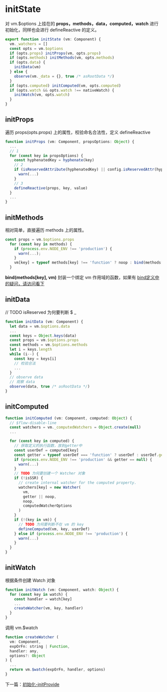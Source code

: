 <!-- vue_learn--initState -->
# initState

对 vm.$options 上挂在的 **props，methods，data，computed，watch** 进行初始化，同样也会进行 defineReactive 的定义。

````js
export function initState (vm: Component) {
  vm._watchers = []
  const opts = vm.$options
  if (opts.props) initProps(vm, opts.props)
  if (opts.methods) initMethods(vm, opts.methods)
  if (opts.data) {
    initData(vm)
  } else {
    observe(vm._data = {}, true /* asRootData */)
  }
  if (opts.computed) initComputed(vm, opts.computed)
  if (opts.watch && opts.watch !== nativeWatch) {
    initWatch(vm, opts.watch)
  }
}
````

## initProps
遍历 props(opts.props) 上的属性，校验命名合法性，定义 defineReactive
````js
function initProps (vm: Component, propsOptions: Object) {
  ...
  // 1
  for (const key in propsOptions) {
    const hyphenatedKey = hyphenate(key)
    // 2
    if (isReservedAttribute(hyphenatedKey) || config.isReservedAttr(hyphenatedKey)) {
      warn(...)
    }
    // 3
    defineReactive(props, key, value)
  }
  ...
}
````

## initMethods
相对简单，直接遍历 methods 上的属性。
````js
const props = vm.$options.props
  for (const key in methods) {
    if (process.env.NODE_ENV !== 'production') {
      warn(...);
    }
    vm[key] = typeof methods[key] !== 'function' ? noop : bind(methods[key], vm)
  }
````
**bind(methods[key], vm)** 封装一个绑定 vm 作用域的函数，如果有 [bind定义中的疑问，请访问看下](https://github.com/eminoda/myBlog/issues/14)


## initData
// TODO isReserved 为何要判断 $ _
````js
function initData (vm: Component) {
  let data = vm.$options.data
  ...
  const keys = Object.keys(data)
  const props = vm.$options.props
  const methods = vm.$options.methods
  let i = keys.length
  while (i--) {
    const key = keys[i]
    // 检验合法
    ...
  }
  // observe data
  // 观察 data
  observe(data, true /* asRootData */)
}

````

## initComputed
````js
function initComputed (vm: Component, computed: Object) {
  // $flow-disable-line
  const watchers = vm._computedWatchers = Object.create(null)
  ...

  for (const key in computed) {
    // 获取定义的执行函数，放到getter中
    const userDef = computed[key]
    const getter = typeof userDef === 'function' ? userDef : userDef.get
    if (process.env.NODE_ENV !== 'production' && getter == null) {
      warn(...)
    }
    // TODO 为何要创建一个 Watcher 对象
    if (!isSSR) {
      // create internal watcher for the computed property.
      watchers[key] = new Watcher(
        vm,
        getter || noop,
        noop,
        computedWatcherOptions
      )
    }
    if (!(key in vm)) {
      // TODO 为何要判断不在 vm 的 key
      defineComputed(vm, key, userDef)
    } else if (process.env.NODE_ENV !== 'production') {
      warn(...)
    }
  }
}
````

## initWatch
根据条件创建 Watch 对象
````js
function initWatch (vm: Component, watch: Object) {
  for (const key in watch) {
    const handler = watch[key]
    ...
    createWatcher(vm, key, handler)
  }
}
````
调用 vm.$watch
````js
function createWatcher (
  vm: Component,
  expOrFn: string | Function,
  handler: any,
  options?: Object
) {
  ...
  return vm.$watch(expOrFn, handler, options)
}
````

下一篇：[初始化-initProvide](./vue_learn_init_initProvide.md)